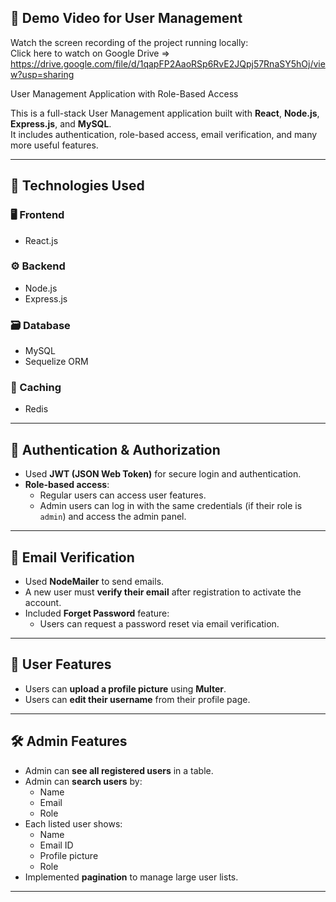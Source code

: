 ## 🔗 Demo Video for User Management

Watch the screen recording of the project running locally:  
Click here to watch on Google Drive =>  https://drive.google.com/file/d/1qapFP2AaoRSp6RvE2JQpj57RnaSY5hOj/view?usp=sharing


User Management Application with Role-Based Access

This is a full-stack User Management application built with **React**, **Node.js**, **Express.js**, and **MySQL**.  
It includes authentication, role-based access, email verification, and many more useful features.

---

## 🚀 Technologies Used

### 🖥️ Frontend
- React.js

### ⚙️ Backend
- Node.js
- Express.js

### 🗃️ Database
- MySQL
- Sequelize ORM

### 🧠 Caching
- Redis

---

## 🔐 Authentication & Authorization

- Used **JWT (JSON Web Token)** for secure login and authentication.
- **Role-based access**:  
  - Regular users can access user features.  
  - Admin users can log in with the same credentials (if their role is `admin`) and access the admin panel.

---

## 📧 Email Verification

- Used **NodeMailer** to send emails.
- A new user must **verify their email** after registration to activate the account.
- Included **Forget Password** feature:
  - Users can request a password reset via email verification.

---

## 👤 User Features

- Users can **upload a profile picture** using **Multer**.
- Users can **edit their username** from their profile page.

---

## 🛠️ Admin Features

- Admin can **see all registered users** in a table.
- Admin can **search users** by:
  - Name
  - Email
  - Role
- Each listed user shows:
  - Name
  - Email ID
  - Profile picture
  - Role
- Implemented **pagination** to manage large user lists.

---
